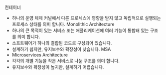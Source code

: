 컨테이너
- 하나의 운영 체제 커넡에서 다른 프로세스에 영향을 받지 않고 독립적으로 실행되는 프로세스 상태를 의미 합니다.
Monolithic Architecture
- 하나의 큰 목적이 있는 서비스 또는 애플리케이션에 여러 기능이 통합돼 있는 구조를 의미 합니다.
- 소프트웨어가 하나의 결합된 코드로 구성되어 있습니다.
- 설계하기 쉽지만, 유지보수와 확장성이 낮습니다.
MSA
- Microservices Architecture
- 각각의 개별 기능을 작은 서비스로 나눈 구조를 의미 합니다.
- 유지보수와 확장성이 높지만, 설계하기 어렵습니다.
